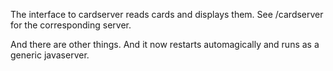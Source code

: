 The interface to cardserver reads cards and displays them. See /cardserver for the corresponding server.

And there are other things. And it now restarts automagically and runs as a generic javaserver.